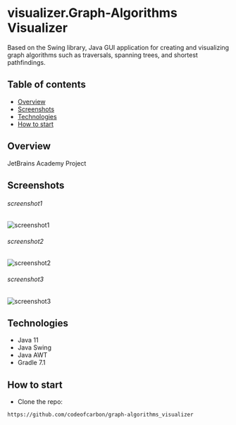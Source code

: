 # visualizer.Graph-Algorithms Visualizer

Based on the Swing library, Java GUI application for creating and visualizing graph algorithms such as traversals, spanning trees, and shortest pathfindings.

## Table of contents
* [Overview](#overview)
* [Screenshots](#screenshots)
* [Technologies](#technologies)
* [How to start](#how-to-start)

## Overview
JetBrains Academy Project

## Screenshots
###### screenshot1
![screenshot1](/screenshots/screenshot1.png) 

###### screenshot2
![screenshot2](screenshots/screenshot2.png)

###### screenshot3
![screenshot3](screenshots/screenshot3.png)

## Technologies
- Java 11
- Java Swing
- Java AWT
- Gradle 7.1

## How to start
- Clone the repo:

``https://github.com/codeofcarbon/graph-algorithms_visualizer``
